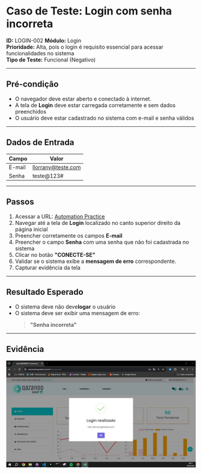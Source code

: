 # Caso de Teste: Login com senha incorreta
**ID:** LOGIN-002 
**Módulo:** Login  
**Prioridade:** Alta, pois o login é requisito essencial para acessar funcionalidades no sistema  
**Tipo de Teste:** Funcional (Negativo)  

---

## Pré-condição
- O navegador deve estar aberto e conectado à internet.    
- A tela de **Login** deve estar carregada corretamente e sem dados preenchidos  
- O usuário deve estar cadastrado no sistema com e-mail e senha válidos

---

## Dados de Entrada
| Campo  | Valor           |
|--------|-----------------|
| E-mail | llorrany@teste.com |
| Senha  | teste@123#      |

---

## Passos
1. Acessar a URL: [Automation Practice](https://www.automationpratice.com.br/)  
2. Navegar até a tela de **Login** localizado no canto superior direito da página inicial 
3. Preencher corretamente os campos **E-mail** 
4. Preencher o campo **Senha** com uma senha que não foi cadastrada no sistema  
5. Clicar no botão **"CONECTE-SE"**  
6. Validar se o sistema exibe a **mensagem de erro** correspondente.
7. Capturar evidência da tela

---

## Resultado Esperado
- O sistema deve não deve**logar** o usuário    
- O sistema deve ser exibir uma mensagem de erro:  
  > **"Senha incorreta"**  

---

## Evidência
![Erro-Login realizado](/3_Evidências/2_Login/LOGIN-002_Login_com_senha_incorreta.JPG)
